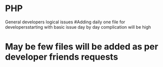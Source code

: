 # PHP
General developers logical issues
#Adding daily one file for developersstarting with basic issue day by day complication will be high
# May be few files will be added as per developer friends requests
